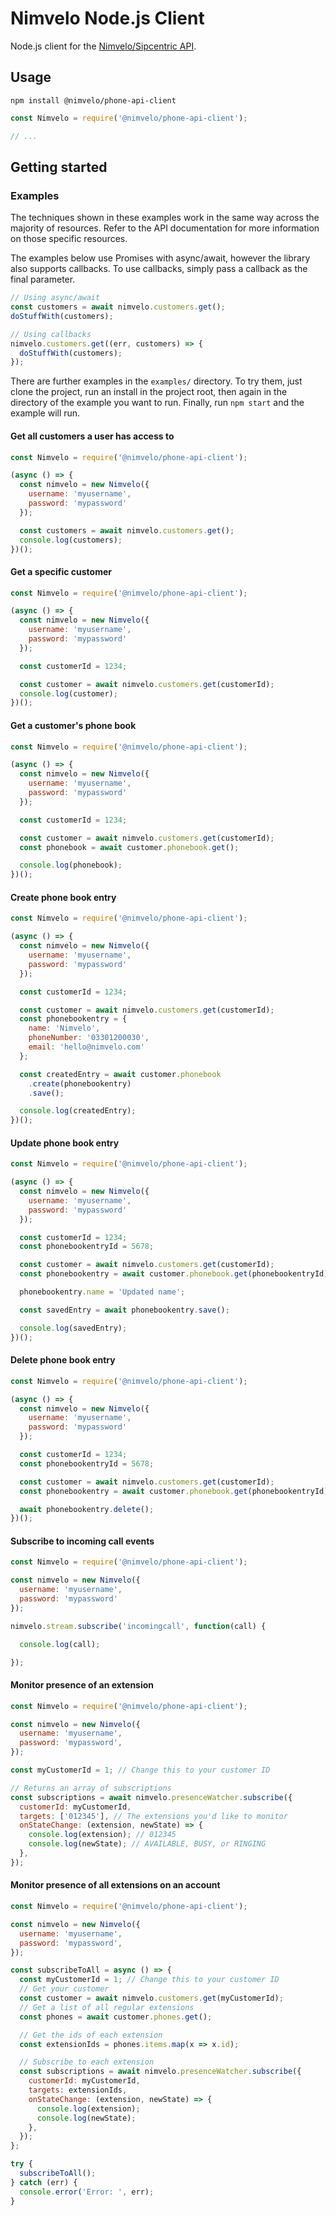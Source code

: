 # Nimvelo Node.js Client

Node.js client for the [Nimvelo/Sipcentric API](https://developer.nimvelo.com/).


## Usage

```
npm install @nimvelo/phone-api-client
```

```js
const Nimvelo = require('@nimvelo/phone-api-client');

// ...
```

## Getting started

### Examples

The techniques shown in these examples work in the same way across the majority of resources. Refer to the API documentation for more information on those specific resources.

The examples below use Promises with async/await, however the library also supports callbacks. To use callbacks, simply pass a callback as the final parameter.

```js
// Using async/await
const customers = await nimvelo.customers.get();
doStuffWith(customers);

// Using callbacks
nimvelo.customers.get((err, customers) => {
  doStuffWith(customers);
});
```

There are further examples in the `examples/` directory. To try them, just clone the project, run an install in the project root, then again in the directory of the example you want to run. Finally, run `npm start` and the example will run.

#### Get all customers a user has access to

```js
const Nimvelo = require('@nimvelo/phone-api-client');

(async () => {
  const nimvelo = new Nimvelo({
    username: 'myusername',
    password: 'mypassword'
  });

  const customers = await nimvelo.customers.get();
  console.log(customers);
})();
```

#### Get a specific customer

```js
const Nimvelo = require('@nimvelo/phone-api-client');

(async () => {
  const nimvelo = new Nimvelo({
    username: 'myusername',
    password: 'mypassword'
  });

  const customerId = 1234;

  const customer = await nimvelo.customers.get(customerId);
  console.log(customer);
})();
```

#### Get a customer's phone book

```js
const Nimvelo = require('@nimvelo/phone-api-client');

(async () => {
  const nimvelo = new Nimvelo({
    username: 'myusername',
    password: 'mypassword'
  });

  const customerId = 1234;

  const customer = await nimvelo.customers.get(customerId);
  const phonebook = await customer.phonebook.get();

  console.log(phonebook);
})();
```

#### Create phone book entry

```js
const Nimvelo = require('@nimvelo/phone-api-client');

(async () => {
  const nimvelo = new Nimvelo({
    username: 'myusername',
    password: 'mypassword'
  });

  const customerId = 1234;

  const customer = await nimvelo.customers.get(customerId);
  const phonebookentry = {
    name: 'Nimvelo',
    phoneNumber: '03301200030',
    email: 'hello@nimvelo.com'
  };

  const createdEntry = await customer.phonebook
    .create(phonebookentry)
    .save();

  console.log(createdEntry);
})();
```

#### Update phone book entry

```js
const Nimvelo = require('@nimvelo/phone-api-client');

(async () => {
  const nimvelo = new Nimvelo({
    username: 'myusername',
    password: 'mypassword'
  });

  const customerId = 1234;
  const phonebookentryId = 5678;

  const customer = await nimvelo.customers.get(customerId);
  const phonebookentry = await customer.phonebook.get(phonebookentryId);

  phonebookentry.name = 'Updated name';

  const savedEntry = await phonebookentry.save();

  console.log(savedEntry);
})();
```


#### Delete phone book entry

```js
const Nimvelo = require('@nimvelo/phone-api-client');

(async () => {
  const nimvelo = new Nimvelo({
    username: 'myusername',
    password: 'mypassword'
  });

  const customerId = 1234;
  const phonebookentryId = 5678;

  const customer = await nimvelo.customers.get(customerId);
  const phonebookentry = await customer.phonebook.get(phonebookentryId);

  await phonebookentry.delete();
})();
```


#### Subscribe to incoming call events

```js
const Nimvelo = require('@nimvelo/phone-api-client');

const nimvelo = new Nimvelo({
  username: 'myusername',
  password: 'mypassword'
});

nimvelo.stream.subscribe('incomingcall', function(call) {

  console.log(call);

});

```


#### Monitor presence of an extension

```js
const Nimvelo = require('@nimvelo/phone-api-client');

const nimvelo = new Nimvelo({
  username: 'myusername',
  password: 'mypassword',
});

const myCustomerId = 1; // Change this to your customer ID

// Returns an array of subscriptions
const subscriptions = await nimvelo.presenceWatcher.subscribe({
  customerId: myCustomerId,
  targets: ['012345'], // The extensions you'd like to monitor
  onStateChange: (extension, newState) => {
    console.log(extension); // 012345
    console.log(newState); // AVAILABLE, BUSY, or RINGING
  },
});
```


#### Monitor presence of all extensions on an account

```js
const Nimvelo = require('@nimvelo/phone-api-client');

const nimvelo = new Nimvelo({
  username: 'myusername',
  password: 'mypassword',
});

const subscribeToAll = async () => {
  const myCustomerId = 1; // Change this to your customer ID
  // Get your customer
  const customer = await nimvelo.customers.get(myCustomerId);
  // Get a list of all regular extensions
  const phones = await customer.phones.get();

  // Get the ids of each extension
  const extensionIds = phones.items.map(x => x.id);

  // Subscribe to each extension
  const subscriptions = await nimvelo.presenceWatcher.subscribe({
    customerId: myCustomerId,
    targets: extensionIds,
    onStateChange: (extension, newState) => {
      console.log(extension);
      console.log(newState);
    },
  });
};

try {
  subscribeToAll();
} catch (err) {
  console.error('Error: ', err);
}
```

